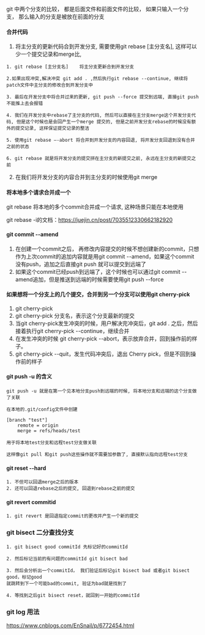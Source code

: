 git 中两个分支的比较， 都是后面文件和前面文件的比较， 如果只输入一个分支， 那么输入的分支是被放在前面的分支




####  合并代码

1. 将主分支的更新代码合到开发分支, 需要使用git rebase [主分支名], 这样可以少一个提交记录和merge比,
  ```
  1. git rebase [主分支名]    将主分支更新合到开发分支

  2.如果出现冲突,解决冲突 git add . ,然后执行git rebase --continue, 继续将patch文件中主分支的修改合到开发分支中

  3. 最后在开发分支中将合并过来的更新, git push --force 提交到远端, 直接git push 不能推上去会报错

  4. 我们在开发分支中rebase了主分支的代码, 然后可以直接在主分支merge这个开发分支代码, 但是这个时候也是会回产生一个merge 提交的, 但是之前开发分支rebase的时候没有额外的提交记录, 这样保证提交记录的整洁

  5. 使用git rebase —-abort 将合并到开发分支的内容回退, 将开发分支回退到没有合并之前的状态

  6. git rebase 就是将开发分支的提交拼在主分支的新提交之前, 永远在主分支的新提交之前
  ```

2. 在我们将开发分支的内容合并到主分支的时候使用git merge

#### 将本地多个请求合并成一个

git rebase 将本地的多个commit合并成一个请求, 这种场景只能在本地使用

git rebase -i的文档：https://juejin.cn/post/7035512330662182920

#### git commit --amend

1. 在创建一个commit之后， 再修改内容提交的时候不想创建新的commit，只想作为上次commit的追加内容就是用git commit --amend，如果这个commit没有push，追加之后直接git push 就可以提交到远端了
2. 如果这个commit已经push到远端了，这个时候也可以通过git commit --amend追加，但是推送到远端的时候需要使用git push --force


#### 如果想将一个分支上的几个提交，合并到另一个分支可以使用git cherry-pick

1. git cherry-pick <commitHash>
2. git cherry-pick 分支名，表示这个分支最新的提交
3. 当git cherry-pick发生冲突的时候，用户解决完冲突后，git add . 之后，然后接着执行git cherry-pick --continue，继续合并
4. 在发生冲突的时候 git cherry-pick --abort，表示放弃合并，回到操作前的样子。
5. git cherry-pick --quit，发生代码冲突后，退出 Cherry pick，但是不回到操作前的样子



#### git push -u 的含义

```
git push -u 就是在第一个见本地分支push到远端的时候, 将本地分支和远端的这个分支做了关联

在本地的.git/config文件中创建

[branch "test"]
	remote = origin
	merge = refs/heads/test

用于将本地test分支和远程test分支做关联

这样像git pull 和git push这些操作就不需要加参数了, 直接默认指向远程test分支

```

#### git reset --hard 

```
1. 不但可以回退merge之后的版本
2. 还可以回退rebase之后的提交, 回退到rebase之前的提交
```

#### git revert commitid

```
1. git revert 是回退指定commit的更改并产生一个新的提交
```

### git bisect 二分查找分支

```
1. git bisect good commitId 先标记好的commitId

2. 然后标记当前的有问题的commitId git bisect bad

3. 然后会分析出一个commitId， 我们验证后标记git bisect bad 或者git bisect good，标记good
就跳转到下一个可能bad的commit, 验证为bad就是找到了

4. 等找到之后git bisect reset，就回到一开始的commitId
```

### git log 用法

https://www.cnblogs.com/EnSnail/p/6772454.html